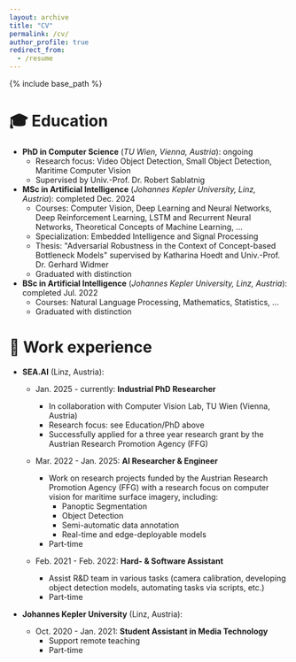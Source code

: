```yaml
---
layout: archive
title: "CV"
permalink: /cv/
author_profile: true
redirect_from:
  - /resume
---
```


{% include base_path %}

🎓 Education
======
* **PhD in Computer Science** (*TU Wien, Vienna, Austria*): ongoing
  * Research focus: Video Object Detection, Small Object Detection, Maritime Computer Vision
  * Supervised by Univ.-Prof. Dr. Robert Sablatnig
* **MSc in Artificial Intelligence** (*Johannes Kepler University, Linz, Austria*): completed Dec. 2024
  * Courses: Computer Vision, Deep Learning and Neural Networks, Deep Reinforcement Learning, LSTM and Recurrent Neural Networks, Theoretical Concepts of Machine Learning, ...
  * Specialization: Embedded Intelligence and Signal Processing
  * Thesis: "Adversarial Robustness in the Context of Concept-based Bottleneck Models" supervised by Katharina Hoedt and Univ.-Prof. Dr. Gerhard Widmer
  * Graduated with distinction
* **BSc in Artificial Intelligence** (*Johannes Kepler University, Linz, Austria*): completed Jul. 2022
  * Courses: Natural Language Processing, Mathematics, Statistics, ...
  * Graduated with distinction




💼 Work experience
======
* **SEA.AI** (Linz, Austria):
  * Jan. 2025 - currently: **Industrial PhD Researcher**
    * In collaboration with Computer Vision Lab, TU Wien (Vienna, Austria)
    * Research focus: see Education/PhD above
    * Successfully applied for a three year research grant by the Austrian Research Promotion Agency (FFG)

  * Mar. 2022 - Jan. 2025: **AI Researcher & Engineer**
    * Work on research projects funded by the Austrian Research Promotion Agency (FFG) with a research focus on computer vision for maritime surface imagery, including:
      * Panoptic Segmentation
      * Object Detection
      * Semi-automatic data annotation
      * Real-time and edge-deployable models
    * Part-time

  * Feb. 2021 - Feb. 2022: **Hard- & Software Assistant**
    * Assist R&D team in various tasks (camera calibration, developing object detection models, automating tasks via scripts, etc.)
    * Part-time

* **Johannes Kepler University** (Linz, Austria):
  * Oct. 2020 - Jan. 2021: **Student Assistant in Media Technology**
    * Support remote teaching
    * Part-time
    
